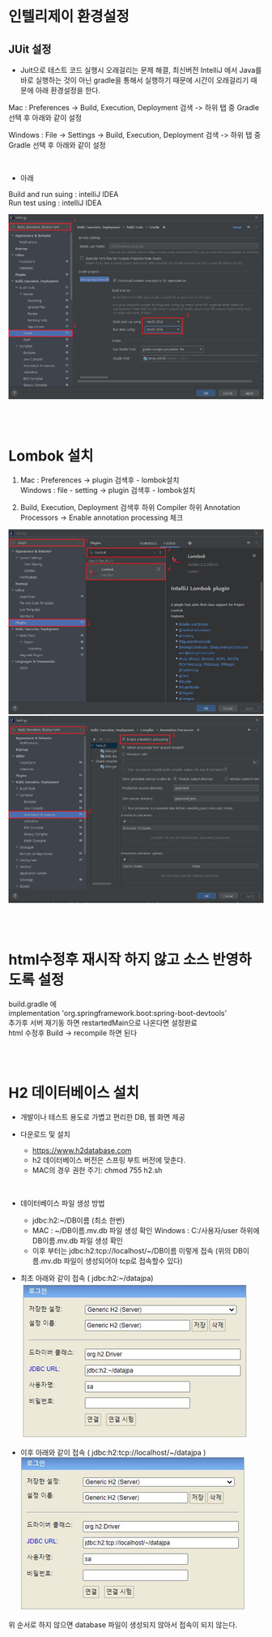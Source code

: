 # 인텔리제이 환경설정

## JUit 설정

- Juit으로 테스트 코드 실행시 오래걸리는 문제 해결, 최신버전 IntelliJ 에서 Java를 바로 실행하는 것이 아닌 gradle을 통해서 실행하기 때문에 시간이 오래걸리기 때문에 아래 환경설정을 한다.<br>

Mac : Preferences -> Build, Execution, Deployment 검색 -> 하위 탭 중 Gradle 선택 후 아래와 같이 설정 <br>

Windows : File -> Settings -> Build, Execution, Deployment 검색 -> 하위 탭 중 Gradle 선택 후 아래와 같이 설정

<br>

- 아래

Build and run suing : intelliJ IDEA <br>
Run test using : intelliJ IDEA <br>


![그림1](./jpa1.jpg)

<br><br>

# Lombok 설치
1. Mac : Preferences -> plugin 검색후 - lombok설치 <br>
   Windows : file - setting -> plugin 검색후 - lombok설치<br>

2. Build, Execution, Deployment 검색후 하위 Compiler 하위 Annotation Processors -> Enable annotation processing 체크 <br>

![그림1](./jpa2.jpg)
![그림1](./jpa3.jpg)

<br><br>

# html수정후 재시작 하지 않고 소스 반영하도록 설정
build.gradle 에  <br>
	implementation 'org.springframework.boot:spring-boot-devtools' <br>
추가후 서버 재기동 하면 restartedMain으로 나온다면 설정완료 <br>
html 수정후 Build -> recompile 하면 된다 <br>

<br><br>

# H2 데이터베이스 설치

- 개발이나 테스트 용도로 가볍고 편리한 DB, 웹 화면 제공

- 다운로드 및 설치
   - https://www.h2database.com
   - h2 데이터베이스 버전은 스프링 부트 버전에 맞춘다.
   - MAC의 경우 권한 주기: chmod 755 h2.sh

<br>

- 데이터베이스 파일 생성 방법
   - jdbc:h2:~/DB이름 (최소 한번)
   - MAC : ~/DB이름.mv.db 파일 생성 확인
     Windows : C:/사용자/user 하위에 DB이름.mv.db 파일 생성 확인
   - 이후 부터는 jdbc:h2:tcp://localhost/~/DB이름 이렇게 접속 (위의 DB이름.mv.db 파일이 생성되어야 tcp로 접속할수 있다)

- 최초 아래와 같이 접속 ( jdbc:h2:~/datajpa)
![그림1](./jpa4.jpg)

- 이후 아래와 같이 접속 ( jdbc:h2:tcp://localhost/~/datajpa )
![그림1](./jpa5.jpg)

위 순서로 하지 않으면 database 파일이 생성되지 않아서 접속이 되지 않는다.
